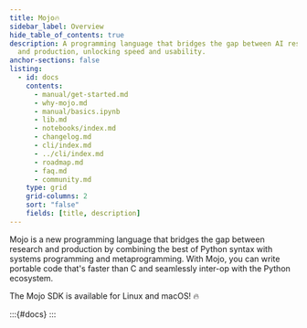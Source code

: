 ```yaml
---
title: Mojo🔥
sidebar_label: Overview
hide_table_of_contents: true
description: A programming language that bridges the gap between AI research
  and production, unlocking speed and usability.
anchor-sections: false
listing:
  - id: docs
    contents:
      - manual/get-started.md
      - why-mojo.md
      - manual/basics.ipynb
      - lib.md
      - notebooks/index.md
      - changelog.md
      - cli/index.md
      - ../cli/index.md
      - roadmap.md
      - faq.md
      - community.md
    type: grid
    grid-columns: 2
    sort: "false"
    fields: [title, description]
---
```


Mojo is a new programming language that bridges the gap between research and
production by combining the best of Python syntax with systems programming and
metaprogramming. With Mojo, you can write portable code that's faster than C
and seamlessly inter-op with the Python ecosystem.

The Mojo SDK is available for Linux and macOS! 🔥

:::{#docs}
:::
